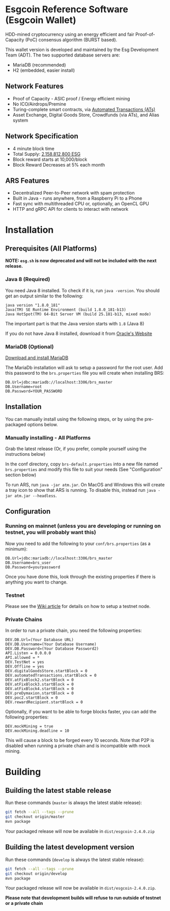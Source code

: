 # Esgcoin Reference Software (Esgcoin Wallet)

HDD-mined cryptocurrency using an energy efficient
and fair Proof-of-Capacity (PoC) consensus algorithm (BURST based).

This wallet version is developed and maintained by the Esg Development Team (ADT). The two supported database servers are:

- MariaDB (recommended)
- H2 (embedded, easier install)

## Network Features

- Proof of Capacity - ASIC proof / Energy efficient mining
- No ICO/Airdrops/Premine
- Turing-complete smart contracts, via [Automated Transactions (ATs)](https://ciyam.org/at/at.html)
- Asset Exchange, Digital Goods Store, Crowdfunds (via ATs), and Alias system

## Network Specification

- 4 minute block time
- Total Supply: [2,158,812,800 ESG](https://esgwiki.org/en/block-reward/)
- Block reward starts at 10,000/block
- Block Reward Decreases at 5% each month

## ARS Features

- Decentralized Peer-to-Peer network with spam protection
- Built in Java - runs anywhere, from a Raspberry Pi to a Phone
- Fast sync with multithreaded CPU or, optionally, an OpenCL GPU
- HTTP and gRPC API for clients to interact with network

# Installation

## Prerequisites (All Platforms)

**NOTE: `esg.sh` is now deprecated and will not be included with the next release.**

### Java 8 (Required)

You need Java 8 installed. To check if it is, run `java -version`. You should get an output similar to the following:

```text
java version "1.8.0_181"
Java(TM) SE Runtime Environment (build 1.8.0_181-b13)
Java HotSpot(TM) 64-Bit Server VM (build 25.181-b13, mixed mode)
```

The important part is that the Java version starts with `1.8` (Java 8)

If you do not have Java 8 installed, download it from [Oracle's Website](https://www.oracle.com/technetwork/java/javase/downloads/jre8-downloads-2133155.html)

### MariaDB (Optional)

[Download and install MariaDB](https://mariadb.com/downloads/mariadb-tx)

The MariaDb installation will ask to setup a password for the root user. 
Add this password to the `brs.properties` file you will create when installing BRS:

```properties
DB.Url=jdbc:mariadb://localhost:3306/brs_master
DB.Username=root
DB.Password=YOUR_PASSWORD
```

## Installation

You can manually install using the following steps, or by using the pre-packaged options below.

### Manually installing - All Platforms

Grab the latest release (Or, if you prefer, compile yourself using the instructions below)

In the conf directory, copy `brs-default.properties` into a new file named `brs.properties` and modify this file to suit your needs (See "Configuration" section below)

To run ARS, run `java -jar atm.jar`. On MacOS and Windows this will create a tray icon to show that ARS is running. To disable this, instead run `java -jar atm.jar --headless`.

## Configuration

### Running on mainnet (unless you are developing or running on testnet, you will probably want this)

Now you need to add the following to your `conf/brs.properties` (as a minimum):

```properties
DB.Url=jdbc:mariadb://localhost:3306/brs_master
DB.Username=brs_user
DB.Password=yourpassword
```

Once you have done this, look through the existing properties if there is anything you want to change.

### Testnet

Please see the [Wiki article](https://esgwiki.org/en/testnet/) for details on how to setup a testnet node.

### Private Chains

In order to run a private chain, you need the following properties:

```properties
DEV.DB.Url=(Your Database URL)
DEV.DB.Username=(Your Database Username)
DEV.DB.Password=(Your Database Password2)
API.Listen = 0.0.0.0
API.allowed = *
DEV.TestNet = yes
DEV.Offline = yes
DEV.digitalGoodsStore.startBlock = 0
DEV.automatedTransactions.startBlock = 0
DEV.atFixBlock2.startBlock = 0
DEV.atFixBlock3.startBlock = 0
DEV.atFixBlock4.startBlock = 0
DEV.preDymaxion.startBlock = 0
DEV.poc2.startBlock = 0
DEV.rewardRecipient.startBlock = 0
```

Optionally, if you want to be able to forge blocks faster, you can add the following properties:

```properties
DEV.mockMining = true
DEV.mockMining.deadline = 10
```

This will cause a block to be forged every 10 seconds. Note that P2P is disabled when running a private chain and is incompatible with mock mining.

# Building

## Building the latest stable release

Run these commands (`master` is always the latest stable release):

```bash
git fetch --all --tags --prune
git checkout origin/master
mvn package
```

Your packaged release will now be available in `dist/esgcoin-2.4.0.zip`

## Building the latest development version

Run these commands (`develop` is always the latest stable release):

```bash
git fetch --all --tags --prune
git checkout origin/develop
mvn package
```

Your packaged release will now be available in `dist/esgcoin-2.4.0.zip`.

**Please note that development builds will refuse to run outside of testnet or a private chain**
